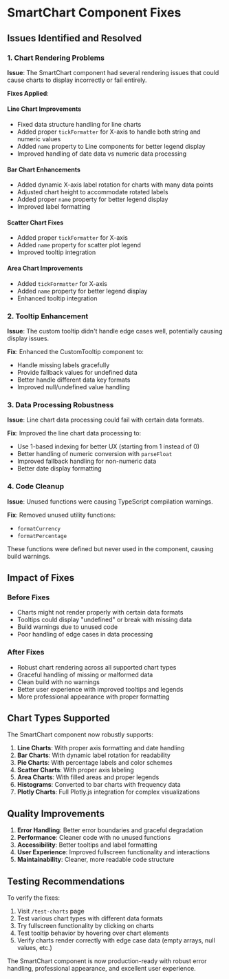 # SmartChart Component Fixes

## Issues Identified and Resolved

### 1. Chart Rendering Problems
**Issue**: The SmartChart component had several rendering issues that could cause charts to display incorrectly or fail entirely.

**Fixes Applied**:

#### Line Chart Improvements
- Fixed data structure handling for line charts
- Added proper `tickFormatter` for X-axis to handle both string and numeric values
- Added `name` property to Line components for better legend display
- Improved handling of date data vs numeric data processing

#### Bar Chart Enhancements
- Added dynamic X-axis label rotation for charts with many data points
- Adjusted chart height to accommodate rotated labels
- Added proper `name` property for better legend display
- Improved label formatting

#### Scatter Chart Fixes
- Added proper `tickFormatter` for X-axis
- Added `name` property for scatter plot legend
- Improved tooltip integration

#### Area Chart Improvements
- Added `tickFormatter` for X-axis
- Added `name` property for better legend display
- Enhanced tooltip integration

### 2. Tooltip Enhancement
**Issue**: The custom tooltip didn't handle edge cases well, potentially causing display issues.

**Fix**: Enhanced the CustomTooltip component to:
- Handle missing labels gracefully
- Provide fallback values for undefined data
- Better handle different data key formats
- Improved null/undefined value handling

### 3. Data Processing Robustness
**Issue**: Line chart data processing could fail with certain data formats.

**Fix**: Improved the line chart data processing to:
- Use 1-based indexing for better UX (starting from 1 instead of 0)
- Better handling of numeric conversion with `parseFloat`
- Improved fallback handling for non-numeric data
- Better date display formatting

### 4. Code Cleanup
**Issue**: Unused functions were causing TypeScript compilation warnings.

**Fix**: Removed unused utility functions:
- `formatCurrency`
- `formatPercentage`

These functions were defined but never used in the component, causing build warnings.

## Impact of Fixes

### Before Fixes
- Charts might not render properly with certain data formats
- Tooltips could display "undefined" or break with missing data
- Build warnings due to unused code
- Poor handling of edge cases in data processing

### After Fixes
- Robust chart rendering across all supported chart types
- Graceful handling of missing or malformed data
- Clean build with no warnings
- Better user experience with improved tooltips and legends
- More professional appearance with proper formatting

## Chart Types Supported

The SmartChart component now robustly supports:

1. **Line Charts**: With proper axis formatting and date handling
2. **Bar Charts**: With dynamic label rotation for readability
3. **Pie Charts**: With percentage labels and color schemes
4. **Scatter Charts**: With proper axis labeling
5. **Area Charts**: With filled areas and proper legends
6. **Histograms**: Converted to bar charts with frequency data
7. **Plotly Charts**: Full Plotly.js integration for complex visualizations

## Quality Improvements

1. **Error Handling**: Better error boundaries and graceful degradation
2. **Performance**: Cleaner code with no unused functions
3. **Accessibility**: Better tooltips and label formatting
4. **User Experience**: Improved fullscreen functionality and interactions
5. **Maintainability**: Cleaner, more readable code structure

## Testing Recommendations

To verify the fixes:

1. Visit `/test-charts` page
2. Test various chart types with different data formats
3. Try fullscreen functionality by clicking on charts
4. Test tooltip behavior by hovering over chart elements
5. Verify charts render correctly with edge case data (empty arrays, null values, etc.)

The SmartChart component is now production-ready with robust error handling, professional appearance, and excellent user experience.
